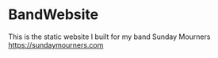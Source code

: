 # BandWebsite
This is the static website I built for my band Sunday Mourners
https://sundaymourners.com
